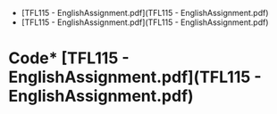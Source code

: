 * [TFL115 - EnglishAssignment.pdf](TFL115 - EnglishAssignment.pdf)
* [TFL115 - EnglishAssignment.pdf](TFL115 - EnglishAssignment.pdf)
# Code* [TFL115 - EnglishAssignment.pdf](TFL115 - EnglishAssignment.pdf)
